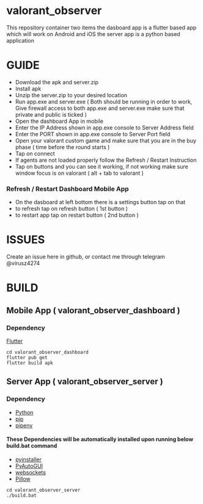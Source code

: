 # valorant_observer

This repository container two items the dasboard app is a flutter based app which will work on Android and iOS 
the server app is a python based application

# GUIDE

* Download the apk and server.zip 
* Install apk
* Unzip the server.zip to your desired location
* Run app.exe and server.exe ( Both should be running in order to work, Give firewall access to both app.exe and server.exe make sure that private and public is ticked )
* Open the dashboard App in mobile 
* Enter the IP Address shown in app.exe console to Server Address field
* Enter the PORT shown in app.exe console to Server Port field
* Open your valorant custom game and make sure that you are in the buy phase ( time before the round starts )
* Tap on connect
* If agents are not loaded properly follow the Refresh / Restart Instruction
* Tap on buttons and you can see it working, if not working make sure window focus is on valorant ( alt + tab to valorant )

### Refresh / Restart Dashboard Mobile App

* On the dasboard at left bottom there is a settings button tap on that  
* to refresh tap on refresh button ( 1st button )
* to restart app tap on restart button ( 2nd button )


# ISSUES

Create an issue here in github, or contact me through telegram @virusz4274

# BUILD


## Mobile App ( valorant_observer_dashboard )

### Dependency
[Flutter](https://docs.flutter.dev/get-started/install)

```
cd valorant_observer_dashboard
flutter pub get
flutter build apk
```

## Server App ( valorant_observer_server )

### Dependency

* [Python](https://www.python.org/downloads/)
* [pip](https://pip.pypa.io/en/stable/cli/pip_install/)
* [pipenv](https://pypi.org/project/pipenv/)

#### These Dependencies will be automatically installed upon running below build.bat command

* [pyinstaller](https://pypi.org/project/pyinstaller/)
* [PyAutoGUI](https://pypi.org/project/PyAutoGUI/)
* [websockets](https://pypi.org/project/websockets/)
* [Pillow](https://pypi.org/project/Pillow/)


```
cd valorant_observer_server
./build.bat
```

